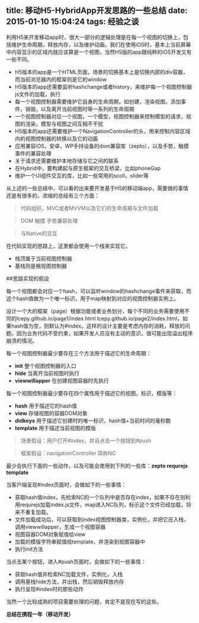 title: 移动H5-HybridApp开发思路的一些总结
date: 2015-01-10 15:04:24
tags: 经验之谈
---

利用H5来开发移动app时，很大一部分的逻辑处理是在每一个视图的切换上，包括维护生命周期，释放内存，以及维护动画。我们在使用iOS时，基本上当前屏幕中内容显示的区域内就应该算是一个视图，当然H5版的app跟纯粹的iOS开发又有一些不同。

* H5版本的app是一个HTML页面，场景的切换基本上是切换内部的div容器，而当前浏览器内的框架则是它的window
* H5版本的app还需要监听hashchange或者history，来维护每一个视图控制器js文件的加载，执行
* 每一个视图控制器需要维护它自身的生命周期，如创建，渲染视图，添加事件，销毁，以及离开当前视图时等一系列的生命周期
* 一个视图控制器对应一个视图，一个模型，视图控制器来控制模型的请求，视图的渲染，模型与视图之间互相不干扰
* H5版本的app还需要维护一个NavigationController的头，用来控制内容区域内的视图控制器的转换以及它的动画
* 应用兼容iOS，安卓，WP手持设备的dom兼容库（zepto），以及手势，触摸事件的兼容处理
* 关于请求还需要维护本地存储与它之间的联系
* 在Hybrid中，要构建起与原生框架的交互桥梁，比如phoneGap
* 维护一个UI组件交互的库，比如一些常用的scoll，slider等

从上述的一些总结中，可以看的出来要开发基于H5的移动端app，需要做的事情还是有很多的，浓缩的总结有三个方面：

> 代码组织，MVC或者MVVM以及它们的生命周期与文件加载

> DOM 触摸 手势兼容处理

> 与Native的交互

在代码实现的思路上，这里都会使用一个栈来实现它。

* 栈顶属于当前视图控制器
* 基栈则是根视图控制器

<!--more-->

##思路实现的假设

每一个视图都会对应一个hash，可以监听window的hashchange事件来获取，而这个hash值做为一个唯一标识，用于map映射到对应的视图控制器实例上。

设计一个大的框架（page）根据功能或者业务划分，每个不同的业务需要使用不同的lcepy.github.io/page1/index.html  lcepy.github.io/page2/index.html，如果hash值为空，则默认为#index。这样的设计主要是考虑内存的消耗，释放的问题。因为业务代码不受约束，如果开发人员没有主动的意识，很可能出现溢出程序崩溃的情况。

每一个视图控制器最少要存在三个方法用于描述它的生命周期：

* __init__ 整个视图控制器的入口
* __hide__ 当离开当前视图时执行
* __viewwillapper__ 在创建视图容器时先执行

每一个视图控制器最少要存在四个属性用于描述它的视图，标识，模版等：

* __hash__ 用于描述它的hash值
* __view__ 存储视图的容器DOM对象
* __didkeys__ 用于描述它创建时的唯一标识，hash值+当前时间的毫秒数
* __template__ 用于描述当前视图的模版

> 场景假设：用户打开#index，并且点击一个按钮到#push

> 框架假设：navigationController 简称NC

最少会执行下面的一些动作，以及可能会使用到下列的一些库：**zepto requrejs template**

当客户端呈现#index页面时，会做如下的一些事情：

* 获取hash值index，先检索NC的一个队列中是否存在index，如果不存在则利用requrejs加载index.js文件，map进入NC队列，标示这个文件已经加载，将来不重复加载。
* 文件加载成功后，可以获取到index视图控制器类，实例化，并把它压入栈，调用viewwillapper，生成一个视图容器
* 视图容器DOM对象赋值给view
* 加载的模版字符串赋值给template，并渲染到视图容器中
* 执行init方法

当点击某个按钮，进入#push页面时，会做如下的一些事情：

* 获取hash值并检索NC加载文件，实例化，入栈
* 调用基栈hide方法，并出栈，然后销毁释放内存
* 执行呈现#index时的那些动作

当然一个比较成熟的项目需要处理的问题，肯定不是现在写的这些。

**总结在携程一年（移动开发）**




















